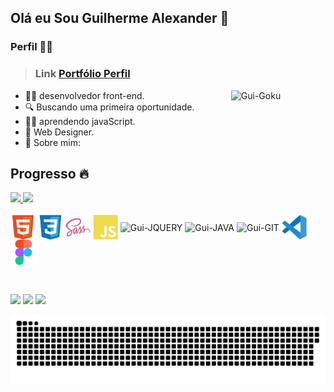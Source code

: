 ## Olá eu Sou Guilherme Alexander 👋

<h3> Perfil 👨‍💻</h3>

>### Link [Portfólio Perfil](https://guilherme-alexander.github.io/portf-lio-perfil/)

<img align="right" height="150" width="30%" alt="Gui-Goku" src="https://i.pinimg.com/originals/a6/1b/ce/a61bcefba60d75e3e8246972001d4170.gif">


- 👨‍💻 desenvolvedor front-end.
- 🔍 Buscando uma primeira oportunidade.
- 👨‍🎓 aprendendo javaScript.
- 🌈 Web Designer.
- 💬 Sobre mim: 

## Progresso 🔥

 <div>
  <a href="https://github.com/Guilherme-alexander" target="_blank">
  <img height="180em" src="https://github-readme-stats.vercel.app/api?username=Guilherme-alexander&show_icons=true&theme=react&include_all_commits=true&count_private=true"/>
  <img height="180em" src="https://github-readme-stats.vercel.app/api/top-langs/?username=Guilherme-alexander&layout=compact&langs_count=7&theme=react"/>
  </a>
</div>

<div style="display: inline_block"><br/>
  <img align="center" alt="Gui-HTML" height="40" width="40" src="https://raw.githubusercontent.com/devicons/devicon/master/icons/html5/html5-original.svg">
  <img align="center" alt="Gui-CSS" height="40" width="40" src="https://raw.githubusercontent.com/devicons/devicon/master/icons/css3/css3-original.svg"> 
  <img align="center" alt="Gui-SCSS" height="40" width="40" src="https://raw.githubusercontent.com/devicons/devicon/master/icons/sass/sass-original.svg"> 
  <img align="center" alt="Gui-JS" height="40" width="40" src="https://raw.githubusercontent.com/devicons/devicon/master/icons/javascript/javascript-plain.svg"> 
  <img align="center" alt="Gui-JQUERY" height="40" width="40" src="https://cdn.jsdelivr.net/gh/devicons/devicon/icons/jquery/jquery-plain-wordmark.svg"> 
  <img align="center" alt="Gui-JAVA" height="40" width="40" src="https://cdn.jsdelivr.net/gh/devicons/devicon/icons/java/java-original.svg"> 
  <img align="center" alt="Gui-GIT" height="40" width="40" src="https://cdn.jsdelivr.net/gh/devicons/devicon/icons/git/git-original.svg"> 
  
  <img align="center" alt="Gui-VSCODE" height="40" width="40" src="https://raw.githubusercontent.com/devicons/devicon/master/icons/vscode/vscode-original.svg">
  <img align="center" alt="Gui-FIGMA" height="40" width="40" src="https://raw.githubusercontent.com/devicons/devicon/master/icons/figma/figma-original.svg">
</div>

##

<div style="display: inline_block"><br/>
<a href="https://www.linkedin.com/in/guilherme-alexander-b46959207/" target="_blank"><img src="https://img.shields.io/badge/LinkedIn-0077B5?style=for-the-badge&logo=linkedin&logoColor=white"></a>
<a href="https://www.instagram.com/guilhermealexander_dev/" target="_blank"><img src="https://img.shields.io/badge/Instagram-EF72AD?style=for-the-badge&logo=instagram&logoColor=white"></a>
<a href="https://mail.google.com/mail/u/2/#inbox?compose=GTvVlcSGKnPRQBbhZstLGhrlLJKnRZmdZXxcDrFSVXzbBKJPcScFrQnBHhTnjKPXGlSWSGMghzdfn" target="_blank"><img src="https://img.shields.io/badge/Gmail-F00?style=for-the-badge&logo=gmail&logoColor=white"></a>
</div>

![Snake animation](https://github.com/Guilherme-alexander/Guilherme-alexander/blob/output/github-contribution-grid-snake.svg)
